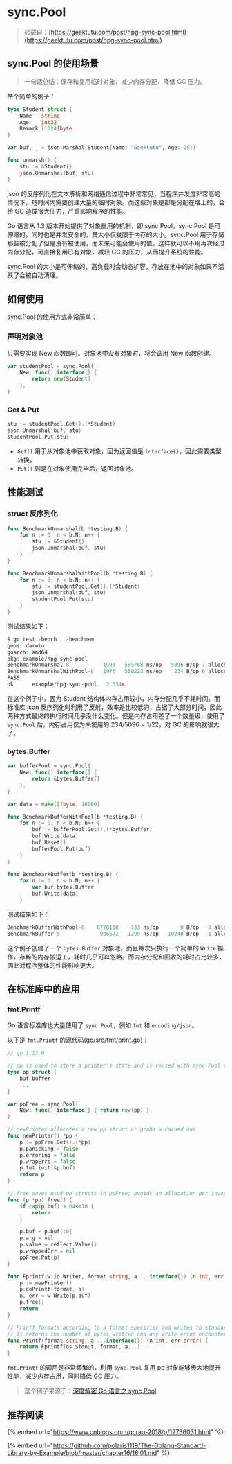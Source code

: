 # sync.Pool

> 转载自：[https://geektutu.com/post/hpg-sync-pool.html](https://geektutu.com/post/hpg-sync-pool.html)

## sync.Pool 的使用场景 <a id="1-sync-Pool-&#x7684;&#x4F7F;&#x7528;&#x573A;&#x666F;"></a>

> 一句话总结：保存和复用临时对象，减少内存分配，降低 GC 压力。

举个简单的例子：

```go
type Student struct {
	Name   string
	Age    int32
	Remark [1024]byte
}

var buf, _ = json.Marshal(Student{Name: "Geektutu", Age: 25})

func unmarsh() {
	stu := &Student{}
	json.Unmarshal(buf, stu)
}
```

json 的反序列化在文本解析和网络通信过程中非常常见，当程序并发度非常高的情况下，短时间内需要创建大量的临时对象。而这些对象是都是分配在堆上的，会给 GC 造成很大压力，严重影响程序的性能。

Go 语言从 1.3 版本开始提供了对象重用的机制，即 sync.Pool。sync.Pool 是可伸缩的，同时也是并发安全的，其大小仅受限于内存的大小。sync.Pool 用于存储那些被分配了但是没有被使用，而未来可能会使用的值。这样就可以不用再次经过内存分配，可直接复用已有对象，减轻 GC 的压力，从而提升系统的性能。

sync.Pool 的大小是可伸缩的，高负载时会动态扩容，存放在池中的对象如果不活跃了会被自动清理。

## 如何使用 <a id="2-&#x5982;&#x4F55;&#x4F7F;&#x7528;"></a>

sync.Pool 的使用方式非常简单：

### 声明对象池 <a id="2-1-&#x58F0;&#x660E;&#x5BF9;&#x8C61;&#x6C60;"></a>

只需要实现 New 函数即可。对象池中没有对象时，将会调用 New 函数创建。

```go
var studentPool = sync.Pool{
    New: func() interface{} { 
        return new(Student) 
    },
}
```

### Get & Put <a id="2-2-Get-amp-Put"></a>

```go
stu := studentPool.Get().(*Student)
json.Unmarshal(buf, stu)
studentPool.Put(stu)
```

* `Get()` 用于从对象池中获取对象，因为返回值是 `interface{}`，因此需要类型转换。
* `Put()` 则是在对象使用完毕后，返回对象池。

## 性能测试 <a id="3-&#x6027;&#x80FD;&#x6D4B;&#x8BD5;"></a>

### struct 反序列化 <a id="3-1-struct-&#x53CD;&#x5E8F;&#x5217;&#x5316;"></a>

```go
func BenchmarkUnmarshal(b *testing.B) {
	for n := 0; n < b.N; n++ {
		stu := &Student{}
		json.Unmarshal(buf, stu)
	}
}

func BenchmarkUnmarshalWithPool(b *testing.B) {
	for n := 0; n < b.N; n++ {
		stu := studentPool.Get().(*Student)
		json.Unmarshal(buf, stu)
		studentPool.Put(stu)
	}
}
```

测试结果如下：

```go
$ go test -bench . -benchmem
goos: darwin
goarch: amd64
pkg: example/hpg-sync-pool
BenchmarkUnmarshal-8           1993   559768 ns/op   5096 B/op 7 allocs/op
BenchmarkUnmarshalWithPool-8   1976   550223 ns/op    234 B/op 6 allocs/op
PASS
ok      example/hpg-sync-pool   2.334s
```

在这个例子中，因为 Student 结构体内存占用较小，内存分配几乎不耗时间。而标准库 json 反序列化时利用了反射，效率是比较低的，占据了大部分时间，因此两种方式最终的执行时间几乎没什么变化。但是内存占用差了一个数量级，使用了 `sync.Pool` 后，内存占用仅为未使用的 234/5096 = 1/22，对 GC 的影响就很大了。

### bytes.Buffer <a id="3-2-bytes-Buffer"></a>

```go
var bufferPool = sync.Pool{
	New: func() interface{} {
		return &bytes.Buffer{}
	},
}

var data = make([]byte, 10000)

func BenchmarkBufferWithPool(b *testing.B) {
	for n := 0; n < b.N; n++ {
		buf := bufferPool.Get().(*bytes.Buffer)
		buf.Write(data)
		buf.Reset()
		bufferPool.Put(buf)
	}
}

func BenchmarkBuffer(b *testing.B) {
	for n := 0; n < b.N; n++ {
		var buf bytes.Buffer
		buf.Write(data)
	}
```

测试结果如下：

```go
BenchmarkBufferWithPool-8    8778160    133 ns/op       0 B/op   0 allocs/op
BenchmarkBuffer-8             906572   1299 ns/op   10240 B/op   1 allocs/op
```

这个例子创建了一个 `bytes.Buffer` 对象池，而且每次只执行一个简单的 `Write` 操作，存粹的内存搬运工，耗时几乎可以忽略。而内存分配和回收的耗时占比较多，因此对程序整体的性能影响更大。

## 在标准库中的应用 <a id="4-&#x5728;&#x6807;&#x51C6;&#x5E93;&#x4E2D;&#x7684;&#x5E94;&#x7528;"></a>

### fmt.Printf <a id="4-1-fmt-Printf"></a>

Go 语言标准库也大量使用了 `sync.Pool`，例如 `fmt` 和 `encoding/json`。

以下是 `fmt.Printf` 的源代码\(go/src/fmt/print.go\)：

```go
// go 1.13.6

// pp is used to store a printer's state and is reused with sync.Pool to avoid allocations.
type pp struct {
    buf buffer
    ...
}

var ppFree = sync.Pool{
	New: func() interface{} { return new(pp) },
}

// newPrinter allocates a new pp struct or grabs a cached one.
func newPrinter() *pp {
	p := ppFree.Get().(*pp)
	p.panicking = false
	p.erroring = false
	p.wrapErrs = false
	p.fmt.init(&p.buf)
	return p
}

// free saves used pp structs in ppFree; avoids an allocation per invocation.
func (p *pp) free() {
	if cap(p.buf) > 64<<10 {
		return
	}

	p.buf = p.buf[:0]
	p.arg = nil
	p.value = reflect.Value{}
	p.wrappedErr = nil
	ppFree.Put(p)
}

func Fprintf(w io.Writer, format string, a ...interface{}) (n int, err error) {
	p := newPrinter()
	p.doPrintf(format, a)
	n, err = w.Write(p.buf)
	p.free()
	return
}

// Printf formats according to a format specifier and writes to standard output.
// It returns the number of bytes written and any write error encountered.
func Printf(format string, a ...interface{}) (n int, err error) {
	return Fprintf(os.Stdout, format, a...)
}
```

`fmt.Printf` 的调用是非常频繁的，利用 `sync.Pool` 复用 pp 对象能够极大地提升性能，减少内存占用，同时降低 GC 压力。

> 这个例子来源于：[深度解密 Go 语言之 sync.Pool](https://www.cnblogs.com/qcrao-2018/p/12736031.html)

## 推荐阅读

{% embed url="https://www.cnblogs.com/qcrao-2018/p/12736031.html" %}

{% embed url="https://github.com/polaris1119/The-Golang-Standard-Library-by-Example/blob/master/chapter16/16.01.md" %}






